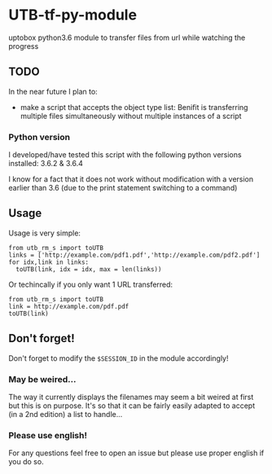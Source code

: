 # UTB-tf-py-module
uptobox python3.6 module to transfer files from url while watching the progress

## TODO
In the near future I plan to:
- make a script that accepts the object type list:
Benifit is transferring multiple files simultaneously without multiple instances of a script

### Python version
I developed/have tested this script
with the following python versions installed: 3.6.2 & 3.6.4

I know for a fact that it does not work without modification with a version earlier than 3.6 (due to the print statement switching to a command)


## Usage

Usage is very simple:

    from utb_rm_s import toUTB
    links = ['http://example.com/pdf1.pdf','http://example.com/pdf2.pdf']
    for idx,link in links:
      toUTB(link, idx = idx, max = len(links))
  
 Or techincally if you only want 1 URL transferred:

    from utb_rm_s import toUTB
    link = http://example.com/pdf.pdf
    toUTB(link)
    
    
 
 ## Don't forget!
Don't forget to modify the `$SESSION_ID` in the module accordingly!
    
### May be weired...  
The way it currently displays the filenames may seem a bit weired at first but this is on purpose. 
It's so that it can be fairly easily adapted to accept (in a 2nd edition) a list to handle...
### Please use english!
For any questions feel free to open an issue but please use proper english if you do so.
